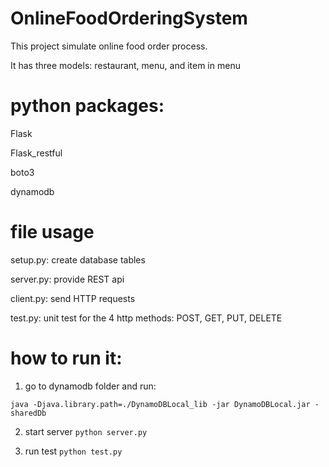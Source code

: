 OnlineFoodOrderingSystem
====

This project simulate online food order process.

It has three models: restaurant, menu, and item in menu

# python packages:

Flask

Flask_restful

boto3

dynamodb

# file usage
setup.py: create database tables

server.py: provide REST api

client.py: send HTTP requests

test.py: unit test for the 4 http methods: POST, GET, PUT, DELETE

# how to run it:

1. go to dynamodb folder and run:

```java -Djava.library.path=./DynamoDBLocal_lib -jar DynamoDBLocal.jar -sharedDb```

2. start server
```python server.py```

3. run test
```python test.py```


